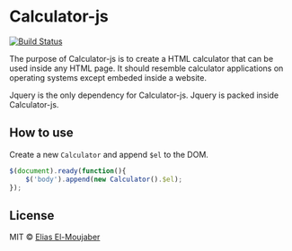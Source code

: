 # Calculator-js #
[![Build Status](https://travis-ci.org/eliasem/calculator-js.svg?branch=master)](https://travis-ci.org/eliasem/calculator-js)

The purpose of Calculator-js is to create a HTML calculator that can be used inside any HTML page. It should resemble 
calculator applications on operating systems except embeded inside a website.

Jquery is the only dependency for Calculator-js. Jquery is packed inside Calculator-js.

## How to use ##

Create a new ```Calculator``` and append ```$el``` to the DOM. 

```javascript
$(document).ready(function(){
	$('body').append(new Calculator().$el);
});
```

## License ##

MIT © [Elias El-Moujaber](https://github.com/eliasem)